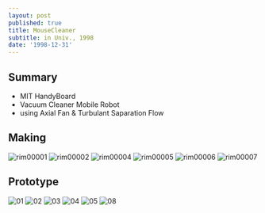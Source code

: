 ```yaml
---
layout: post
published: true
title: MouseCleaner
subtitle: in Univ., 1998
date: '1998-12-31'
---
```


## Summary
* MIT HandyBoard
* Vacuum Cleaner Mobile Robot
* using Axial Fan & Turbulant Saparation Flow

## Making

![rim00001](https://cloud.githubusercontent.com/assets/12775748/21953314/2475c6ec-da77-11e6-8f7e-3b3fb6fc8ae2.JPG)
![rim00002](https://cloud.githubusercontent.com/assets/12775748/21953319/247d499e-da77-11e6-83ce-fd4a0f9c00da.JPG)
![rim00004](https://cloud.githubusercontent.com/assets/12775748/21953318/2478d7f6-da77-11e6-8f44-4d5f119b93d8.JPG)
![rim00005](https://cloud.githubusercontent.com/assets/12775748/21953316/2478a16e-da77-11e6-9e44-e64b4034d184.JPG)
![rim00006](https://cloud.githubusercontent.com/assets/12775748/21953315/2477fdb8-da77-11e6-86ee-5171a5d44488.JPG)
![rim00007](https://cloud.githubusercontent.com/assets/12775748/21953317/2478e2e6-da77-11e6-9f64-686b130a0c17.JPG)



## Prototype

![01](https://cloud.githubusercontent.com/assets/12775748/21953320/2497934e-da77-11e6-8349-1ba373bb05a4.JPG)
![02](https://cloud.githubusercontent.com/assets/12775748/21953321/24993bb8-da77-11e6-9155-61adadd70521.JPG)
![03](https://cloud.githubusercontent.com/assets/12775748/21953322/249a10ce-da77-11e6-9777-faeccd028197.JPG)
![04](https://cloud.githubusercontent.com/assets/12775748/21953323/249a3338-da77-11e6-850f-6d4d8ebe75d0.JPG)
![05](https://cloud.githubusercontent.com/assets/12775748/21953324/249b3e5e-da77-11e6-9892-8bf5953e47ae.JPG)
![08](https://cloud.githubusercontent.com/assets/12775748/21953325/24a27a8e-da77-11e6-8b99-4a653fab7e2c.JPG)
